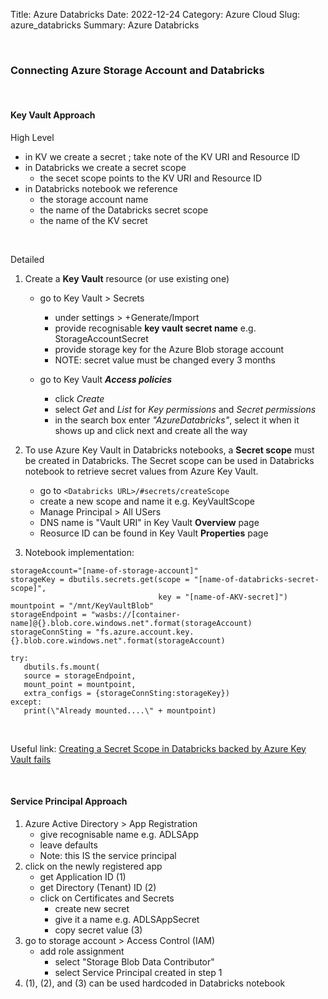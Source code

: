 Title: Azure Databricks
Date: 2022-12-24
Category: Azure Cloud
Slug: azure_databricks
Summary: Azure Databricks


<br>

### Connecting Azure Storage Account and Databricks

<br>
  
#### Key Vault Approach

High Level

* in KV we create a secret ;  take note of the KV URI and Resource ID
* in Databricks we create a secret scope
  * the secet scope points to the KV URI and Resource ID
* in Databricks notebook we reference
  * the storage account name
  * the name of the Databricks secret scope
  * the name of the KV secret     

<br>

Detailed

1. Create a **Key Vault** resource (or use existing one)

   * go to Key Vault > Secrets
     * under settings > +Generate/Import
     * provide recognisable **key vault secret name** e.g. StorageAccountSecret
     * provide storage key for the Azure Blob storage account
     * NOTE: secret value must be changed every 3 months 

   * go to Key Vault ***Access policies***
     * click *Create*
     * select *Get* and *List* for *Key permissions* and *Secret permissions*
     * in the search box enter *"AzureDatabricks"*, select it when it shows up and click next and create all the way
     
2. To use Azure Key Vault in Databricks notebooks, a **Secret scope** must be created in Databricks. The Secret scope can be used in Databricks notebook to retrieve secret values from Azure Key Vault. 
   * go to `<Databricks URL>/#secrets/createScope`
   * create a new scope and name it e.g. KeyVaultScope
   * Manage Principal > All USers
   * DNS name is "Vault URI" in Key Vault **Overview** page
   * Reosurce ID can be found in Key Vault **Properties** page
   
3. Notebook implementation:

```
storageAccount="[name-of-storage-account]"
storageKey = dbutils.secrets.get(scope = "[name-of-databricks-secret-scope]", 
                                 key = "[name-of-AKV-secret]")
mountpoint = "/mnt/KeyVaultBlob"
storageEndpoint = "wasbs://[container-name]@{}.blob.core.windows.net".format(storageAccount)
storageConnSting = "fs.azure.account.key.{}.blob.core.windows.net".format(storageAccount)

try:
   dbutils.fs.mount(
   source = storageEndpoint,
   mount_point = mountpoint,
   extra_configs = {storageConnSting:storageKey})
except:
   print(\"Already mounted....\" + mountpoint)
```
<br>

Useful link: [Creating a Secret Scope in Databricks backed by Azure Key Vault fails](https://stackoverflow.com/questions/56537214/creating-a-secret-scope-in-databricks-backed-by-azure-key-vault-fails)

<br>

#### Service Principal Approach

1. Azure Active Directory > App Registration
   * give recognisable name e.g. ADLSApp
   * leave defaults
   * Note: this IS the service principal
2. click on the newly registered app
   * get Application ID (1)
   * get Directory (Tenant) ID (2)
   * click on Certificates and Secrets
     * create new secret
     * give it a name e.g. ADLSAppSecret
     * copy secret value (3)
3. go to storage account > Access Control (IAM)
   * add role assignment
     * select "Storage Blob Data Contributor"
     * select Service Principal created in step 1
4. (1), (2), and (3) can be used hardcoded in Databricks notebook
